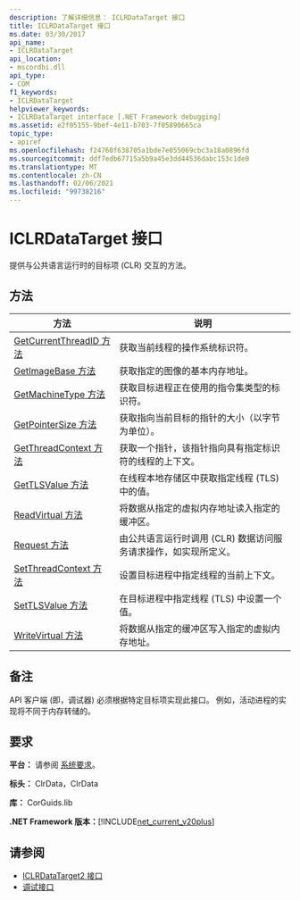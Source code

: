 ```yaml
---
description: 了解详细信息： ICLRDataTarget 接口
title: ICLRDataTarget 接口
ms.date: 03/30/2017
api_name:
- ICLRDataTarget
api_location:
- mscordbi.dll
api_type:
- COM
f1_keywords:
- ICLRDataTarget
helpviewer_keywords:
- ICLRDataTarget interface [.NET Framework debugging]
ms.assetid: e2f05155-9bef-4e11-b703-7f05890665ca
topic_type:
- apiref
ms.openlocfilehash: f24760f638705a1bde7e055069cbc3a18a0896fd
ms.sourcegitcommit: ddf7edb67715a5b9a45e3dd44536dabc153c1de0
ms.translationtype: MT
ms.contentlocale: zh-CN
ms.lasthandoff: 02/06/2021
ms.locfileid: "99738216"
---
```

# <a name="iclrdatatarget-interface"></a>ICLRDataTarget 接口

提供与公共语言运行时的目标项 (CLR) 交互的方法。  
  
## <a name="methods"></a>方法  
  
|方法|说明|  
|------------|-----------------|  
|[GetCurrentThreadID 方法](iclrdatatarget-getcurrentthreadid-method.md)|获取当前线程的操作系统标识符。|  
|[GetImageBase 方法](iclrdatatarget-getimagebase-method.md)|获取指定的图像的基本内存地址。|  
|[GetMachineType 方法](iclrdatatarget-getmachinetype-method.md)|获取目标进程正在使用的指令集类型的标识符。|  
|[GetPointerSize 方法](iclrdatatarget-getpointersize-method.md)|获取指向当前目标的指针的大小（以字节为单位）。|  
|[GetThreadContext 方法](iclrdatatarget-getthreadcontext-method.md)|获取一个指针，该指针指向具有指定标识符的线程的上下文。|  
|[GetTLSValue 方法](iclrdatatarget-gettlsvalue-method.md)|在线程本地存储区中获取指定线程 (TLS) 中的值。|  
|[ReadVirtual 方法](iclrdatatarget-readvirtual-method.md)|将数据从指定的虚拟内存地址读入指定的缓冲区。|  
|[Request 方法](iclrdatatarget-request-method.md)|由公共语言运行时调用 (CLR) 数据访问服务请求操作，如实现所定义。|  
|[SetThreadContext 方法](iclrdatatarget-setthreadcontext-method.md)|设置目标进程中指定线程的当前上下文。|  
|[SetTLSValue 方法](iclrdatatarget-settlsvalue-method.md)|在目标进程中指定线程 (TLS) 中设置一个值。|  
|[WriteVirtual 方法](iclrdatatarget-writevirtual-method.md)|将数据从指定的缓冲区写入指定的虚拟内存地址。|  
  
## <a name="remarks"></a>备注  

 API 客户端 (即，调试器) 必须根据特定目标项实现此接口。 例如，活动进程的实现将不同于内存转储的。  
  
## <a name="requirements"></a>要求  

 **平台：** 请参阅 [系统要求](../../get-started/system-requirements.md)。  
  
 **标头：** ClrData，ClrData  
  
 **库：** CorGuids.lib  
  
 **.NET Framework 版本：**[!INCLUDE[net_current_v20plus](../../../../includes/net-current-v20plus-md.md)]  
  
## <a name="see-also"></a>请参阅

- [ICLRDataTarget2 接口](iclrdatatarget2-interface.md)
- [调试接口](debugging-interfaces.md)
